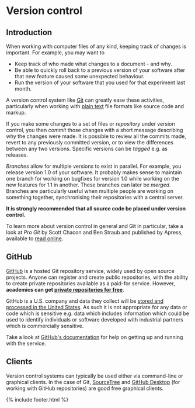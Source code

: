 # Version control

## Introduction

When working with computer files of any kind, keeping track of changes is important. For example, you may want to

- Keep track of who made what changes to a document - and why.
- Be able to quickly roll back to a previous version of your software after that new feature caused some unexpected behaviour.
- Run the version of your software that you used for that experiment last month.

A version control system like [Git](https://git-scm.com) can greatly ease these activities, particularly when working with [plain text](https://en.wikipedia.org/wiki/Plain_text) file formats like source code and markup.

If you make some changes to a set of files or *repository* under version control, you then *commit* those changes with a short message describing why the changes were made. It is possible to review all the commits made, revert to any previously committed version, or to view the differences between any two versions. Specific versions can be *tagged* e.g. as releases.

*Branches* allow for multiple versions to exist in parallel. For example, you release version 1.0 of your software. It probably makes sense to maintain one branch for working on bugfixes for version 1.0 while working on the new features for 1.1 in another. These branches can later be *merged*. Branches are particularly useful when multiple people are working on something together, synchronising their repositories with a central server.

**It is strongly recommended that all source code be placed under version control.**

To learn more about version control in general and Git in particular, take a look at *Pro Git* by Scott Chacon and Ben Straub and published by Apress, available to [read online](https://git-scm.com/book/en/v2).

## GitHub

[GitHub](https://github.com) is a hosted Git repository service, widely used by open source projects. Anyone can register and create public repositories, with the ability to create private repositories available as a paid-for service. However, **academics can get [private repositories for free](https://education.github.com/discount_requests/new)**.

GitHub is a U.S. company and data they collect will be [stored and processed in the United States](https://help.github.com/articles/github-privacy-statement/#githubs-global-privacy-practices). As such it is not appropriate for any data or code which is sensitive e.g. data which includes information which could be used to identify individuals or software developed with industrial partners which is commercially sensitive.

Take a look at [GitHub's documentation](https://guides.github.com/activities/hello-world/) for help on getting up and running with the service.

## Clients

Version control systems can typically be used either via command-line or graphical clients. In the case of Git, [SourceTree](https://www.sourcetreeapp.com) and [GitHub Desktop](https://desktop.github.com) (for working with GitHub repositories) are good free graphical clients.

{% include footer.html %}
